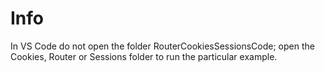 # Info
In VS Code do not open the folder RouterCookiesSessionsCode;
open the Cookies, Router or Sessions folder to run the particular
example.
